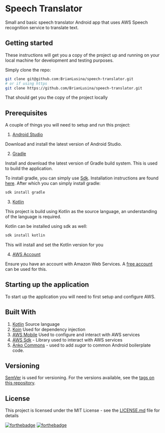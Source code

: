 # Speech Translator

Small and basic speech translator Android app that uses AWS Speech recognition service to translate text.

## Getting started

These instructions will get you a copy of the project up and running on your local machine for development and testing purposes. 

Simply clone the repo:

```bash
git clone git@github.com:BrianLusina/speech-translator.git
# or if using https
git clone https://github.com/BrianLusina/speech-translator.git 
```

That should get you the copy of the project locally

## Prerequisites
A couple of things you will need to setup and run this project:

1. [Android Studio](https://developer.android.com/studio/)

Download and install the latest version of Android Studio.

2. [Gradle](https://gradle.org/)

Install and download the latest version of Gradle build system. This is used to build the application.

To install gradle, you can simply use [Sdk](https://sdkman.io/). Installation instructions are found [here](https://sdkman.io/install). After which you can simply install gradle:

```bash
sdk install gradle
```

3. [Kotlin](https://kotlinlang.org/)

This project is build using Kotlin as the source language, an understanding of the language is required.

Kotlin can be installed using sdk as well:

```bash
sdk install kotlin
```

This will install and set the Kotlin version for you

4. [AWS Account](https://aws.amazon.com/)

Ensure you have an account with Amazon Web Services. A [free account](https://aws.amazon.com/free/) can be used for this.

## Starting up the application

To start up the application you will need to first setup and configure AWS.

## Built With

1. [Kotlin](https://kotlinlang.org/) Source language
2. [Koin](https://insert-koin.io) Used for dependency injection
3. [AWS Mobile](https://docs.aws.amazon.com/aws-mobile/latest/developerguide/getting-started.html) Used to configure and interact with AWS services
4. [AWS Sdk](https://github.com/aws/aws-sdk-android) - Library used to interact with AWS services
4. [Anko Commons](https://github.com/Kotlin/anko) - used to add _sugar_ to common Android boilerplate code.

## Versioning

[SemVer](https://semver.org/) is used for versioning. For the versions available, see the [tags on this repository](https://github.com/BrianLusina/speech-translator/tags).

## License

This project is licensed under the MIT License - see the [LICENSE.md](./LICENSE.md) file for details

[![forthebadge](https://forthebadge.com/images/badges/built-for-android.svg)](https://forthebadge.com)
[![forthebadge](https://forthebadge.com/images/badges/built-with-love.svg)](https://forthebadge.com)
